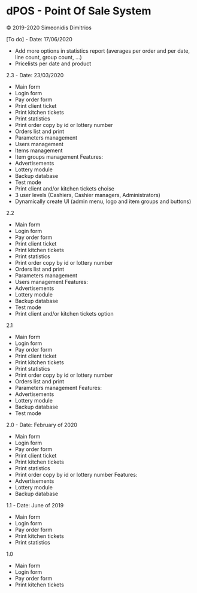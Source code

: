 # dPOS - Point Of Sale System

© 2019-2020 Simeonidis Dimitrios


[To do] - Date: 17/06/2020
- Add more options in statistics report (averages per order and per date, line count, group count, ...)
- Pricelists per date and product

2.3 - Date: 23/03/2020
- Main form
- Login form
- Pay order form
- Print client ticket
- Print kitchen tickets
- Print statistics
- Print order copy by id or lottery number
- Orders list and print
- Parameters management
- Users management
- Items management
- Item groups management
Features:
- Advertisements
- Lottery module
- Backup database
- Test mode
- Print client and/or kitchen tickets choise
- 3 user levels (Cashiers, Cashier managers, Administrators)
- Dynamically create UI (admin menu, logo and item groups and buttons)


2.2
- Main form
- Login form
- Pay order form
- Print client ticket
- Print kitchen tickets
- Print statistics
- Print order copy by id or lottery number
- Orders list and print
- Parameters management
- Users management
Features:
- Advertisements
- Lottery module
- Backup database
- Test mode
- Print client and/or kitchen tickets option


2.1
- Main form
- Login form
- Pay order form
- Print client ticket
- Print kitchen tickets
- Print statistics
- Print order copy by id or lottery number
- Orders list and print
- Parameters management
Features:
- Advertisements
- Lottery module
- Backup database
- Test mode


2.0 - Date: February of 2020
- Main form
- Login form
- Pay order form
- Print client ticket
- Print kitchen tickets
- Print statistics
- Print order copy by id or lottery number
Features:
- Advertisements
- Lottery module
- Backup database


1.1 - Date: June of 2019
- Main form
- Login form
- Pay order form
- Print kitchen tickets
- Print statistics

1.0
- Main form
- Login form
- Pay order form
- Print kitchen tickets
